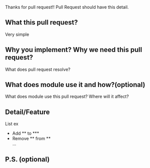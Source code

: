 Thanks for pull request!!
Pull Request should have this detail.
  
## What this pull request?    
Very simple  
   
## Why you implement? Why we need this pull request?  
What does pull request resolve?  
  
## What does module use it and how?(optional)  
What does module use this pull request? Where will it affect?  
  
## Detail/Feature  
List ex   
- Add ** to ***  
- Remove ** from **  
...  

## P.S. (optional)
